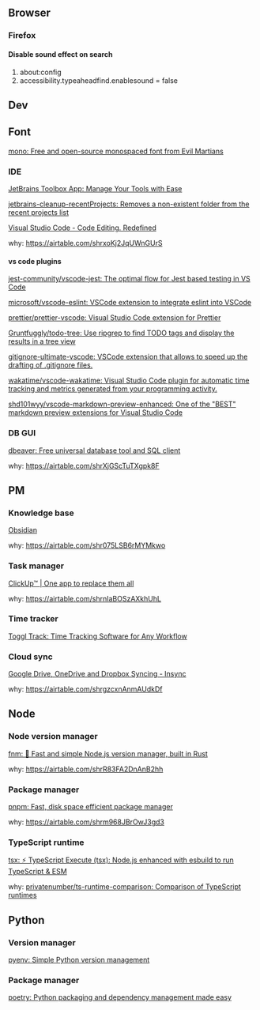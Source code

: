 ## Browser

### Firefox

#### Disable sound effect on search

1. about:config
2. accessibility.typeaheadfind.enablesound = false

## Dev

## Font

[mono: Free and open-source monospaced font from Evil Martians](https://github.com/evilmartians/mono)

### IDE

[JetBrains Toolbox App: Manage Your Tools with Ease](https://www.jetbrains.com/toolbox-app/)

[jetbrains-cleanup-recentProjects: Removes a non-existent folder from the recent projects list](https://github.com/andriyor/jetbrains-cleanup-recentProjects)

[Visual Studio Code - Code Editing. Redefined](https://code.visualstudio.com/)

why: https://airtable.com/shrxoKj2JqUWnGUrS

#### vs code plugins

[jest-community/vscode-jest: The optimal flow for Jest based testing in VS Code](https://github.com/jest-community/vscode-jest)

[microsoft/vscode-eslint: VSCode extension to integrate eslint into VSCode](https://github.com/Microsoft/vscode-eslint)

[prettier/prettier-vscode: Visual Studio Code extension for Prettier](https://github.com/prettier/prettier-vscode)

[Gruntfuggly/todo-tree: Use ripgrep to find TODO tags and display the results in a tree view](https://github.com/Gruntfuggly/todo-tree)

[gitignore-ultimate-vscode: VSCode extension that allows to speed up the drafting of .gitignore files.](https://github.com/quentinguidee/gitignore-ultimate-vscode)

[wakatime/vscode-wakatime: Visual Studio Code plugin for automatic time tracking and metrics generated from your programming activity.](https://github.com/wakatime/vscode-wakatime)

[shd101wyy/vscode-markdown-preview-enhanced: One of the "BEST" markdown preview extensions for Visual Studio Code](https://github.com/shd101wyy/vscode-markdown-preview-enhanced)

### DB GUI

[dbeaver: Free universal database tool and SQL client](https://github.com/dbeaver/dbeaver)

why: https://airtable.com/shrXjGScTuTXgpk8F

## PM

### Knowledge base

[Obsidian](https://obsidian.md)

why: https://airtable.com/shr075LSB6rMYMkwo

### Task manager

[ClickUp™ | One app to replace them all](https://clickup.com/)

why: https://airtable.com/shrnIaBOSzAXkhUhL

### Time tracker

[Toggl Track: Time Tracking Software for Any Workflow](https://toggl.com/track/)

### Cloud sync

[Google Drive, OneDrive and Dropbox Syncing - Insync](https://www.insynchq.com/)

why: https://airtable.com/shrgzcxnAnmAUdkDf

## Node

### Node version manager

[fnm: 🚀 Fast and simple Node.js version manager, built in Rust](https://github.com/Schniz/fnm)

why: https://airtable.com/shrR83FA2DnAnB2hh

### Package manager

[pnpm: Fast, disk space efficient package manager](https://github.com/pnpm/pnpm)

why: https://airtable.com/shrm968JBrOwJ3gd3

### TypeScript runtime

[tsx: ⚡️ TypeScript Execute (tsx): Node.js enhanced with esbuild to run TypeScript & ESM](https://github.com/esbuild-kit/tsx)

why: [privatenumber/ts-runtime-comparison: Comparison of TypeScript runtimes](https://github.com/privatenumber/ts-runtime-comparison)

## Python

### Version manager

[pyenv: Simple Python version management](https://github.com/pyenv/pyenv)

### Package manager

[poetry: Python packaging and dependency management made easy](https://github.com/python-poetry/poetry)
